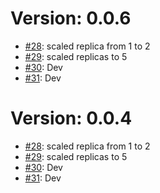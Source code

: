 # Version: 0.0.6

* [#28](https://github.com/Kavan-Dalwadi/canary-deployment/pull/28): scaled replica from 1 to 2
* [#29](https://github.com/Kavan-Dalwadi/canary-deployment/pull/29): scaled replicas to 5
* [#30](https://github.com/Kavan-Dalwadi/canary-deployment/pull/30): Dev
* [#31](https://github.com/Kavan-Dalwadi/canary-deployment/pull/31): Dev


# Version: 0.0.4

* [#28](https://github.com/Kavan-Dalwadi/canary-deployment/pull/28): scaled replica from 1 to 2
* [#29](https://github.com/Kavan-Dalwadi/canary-deployment/pull/29): scaled replicas to 5
* [#30](https://github.com/Kavan-Dalwadi/canary-deployment/pull/30): Dev
* [#31](https://github.com/Kavan-Dalwadi/canary-deployment/pull/31): Dev
